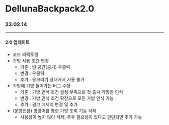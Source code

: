 # DellunaBackpack2.0

### 23.02.14
***
#### 2.0 업데이트
+ 코드 리팩토링
+ 가방 사용 조건 변경
  - 기존 : 빈 공간(공기) 우클릭
  - 변경 : 우클릭
  - 추가 : 웅크리기 상태에서 사용 불가
+ 가방에 가방 들어가는 버그 수정
  - 기존 : 가방 인식 조건 설정 부족으로 첫 출시 가방만 인식
  - 변경 : 가방 인식 조건 확장으로 모든 가방 인식 가능
  - 추가 : 경고 메세지 변경 및 추가
+ (운영진용) 명령어를 통한 가방 조회 기능 삭제
  - 사용성이 높지 않아 삭제, 추후 필요성이 있다고 판단되면 추가 가능
